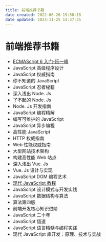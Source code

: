 ```yaml
---
title: 前端推荐书籍
date created: 2022-06-20 19:58:18
date updated: 2023-11-25 14:37:25
---
```


# 前端推荐书籍

- [ECMAScript 6 入门-阮一峰](https://es6.ruanyifeng.com/)
- JavaScript 高级程序设计
- JavaScript 权威指南
- 你不知道的 JavaScript
- JavaScript 忍者秘籍
- 深入浅出 Node. Js
- 了不起的 Node. Js
- Node. Js 开发指南
- JavaScript 编程精解
- 编写可维护的 JavaScript
- JavaScript 异步编程
- 高性能 JavaScript
- HTTP 权威指南
- Web 性能权威指南
- 大型网站技术架构
- 构建高性能 Web 站点
- 深入浅出 Vue. Js
- Vue. Js 设计与实现
- JavaScript DOM 编程艺术
- [现代 JavaScript 教程](https://zh.javascript.info/)
- JavaScript 设计模式与开发实践
- JavaScript 数据结构与算法
- 算法第四版
- 前端开发核心知识进阶
- JavaScript 二十年
- JavaScript 悟道
- JavaScript 语言精髓与编程实践
- 现代 JavaScript 库开发：原理、技术与实战
